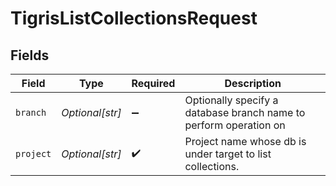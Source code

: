 # TigrisListCollectionsRequest


## Fields

| Field                                                             | Type                                                              | Required                                                          | Description                                                       |
| ----------------------------------------------------------------- | ----------------------------------------------------------------- | ----------------------------------------------------------------- | ----------------------------------------------------------------- |
| `branch`                                                          | *Optional[str]*                                                   | :heavy_minus_sign:                                                | Optionally specify a database branch name to perform operation on |
| `project`                                                         | *Optional[str]*                                                   | :heavy_check_mark:                                                | Project name whose db is under target to list collections.        |